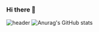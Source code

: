 ### Hi there 👋
![header](https://capsule-render.vercel.app/api?type=slice)
![Anurag's GitHub stats](https://github-readme-stats.vercel.app/api?username=MinjoonHK&show_icons=true&theme=radical)
